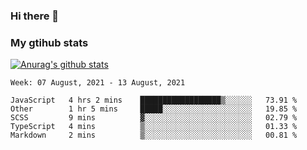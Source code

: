 ### Hi there 👋

### My gtihub stats

[![Anurag's github stats](https://github-readme-stats.vercel.app/api?username=gaozhidong)](https://github.com/gaozhidong/github-readme-stats)

<!--START_SECTION:waka-->
```text
Week: 07 August, 2021 - 13 August, 2021

JavaScript   4 hrs 2 mins    ██████████████████▒░░░░░░   73.91 % 
Other        1 hr 5 mins     █████░░░░░░░░░░░░░░░░░░░░   19.85 % 
SCSS         9 mins          ▓░░░░░░░░░░░░░░░░░░░░░░░░   02.79 % 
TypeScript   4 mins          ▒░░░░░░░░░░░░░░░░░░░░░░░░   01.33 % 
Markdown     2 mins          ▒░░░░░░░░░░░░░░░░░░░░░░░░   00.81 % 
```
<!--END_SECTION:waka-->